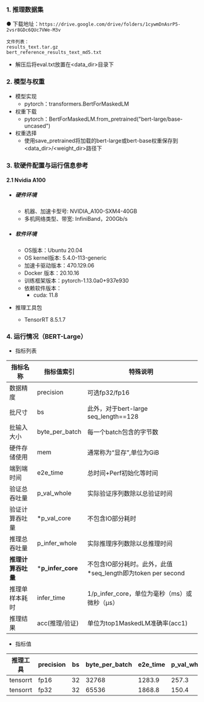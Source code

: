 ### 1. 推理数据集

● 下载地址：`https://drive.google.com/drive/folders/1cywmDnAsrP5-2vsr8GDc6QUc7VWe-M3v`

```
文件列表：
results_text.tar.gz
bert_reference_results_text_md5.txt
```

* 解压后将eval.txt放置在<data_dir>目录下

### 2. 模型与权重

* 模型实现
  * pytorch：transformers.BertForMaskedLM
* 权重下载
  * pytorch：BertForMaskedLM.from_pretrained("bert-large/base-uncased")
* 权重选择
  * 使用save_pretrained将加载的bert-large或bert-base权重保存到<data_dir>/<weight_dir>路径下

### 3. 软硬件配置与运行信息参考

#### 2.1 Nvidia A100

- ##### 硬件环境
    - 机器、加速卡型号: NVIDIA_A100-SXM4-40GB
    - 多机网络类型、带宽: InfiniBand，200Gb/s

- ##### 软件环境
   - OS版本：Ubuntu 20.04
   - OS kernel版本: 5.4.0-113-generic
   - 加速卡驱动版本：470.129.06
   - Docker 版本：20.10.16
   - 训练框架版本：pytorch-1.13.0a0+937e930
   - 依赖软件版本：
     - cuda: 11.8

- 推理工具包

   - TensorRT 8.5.1.7

### 4. 运行情况（BERT-Large）

* 指标列表

| 指标名称           | 指标值索引        | 特殊说明                                                    |
| ------------------ | ----------------- | ----------------------------------------------------------- |
| 数据精度           | precision         | 可选fp32/fp16                                               |
| 批尺寸             | bs                | 此外，对于bert-large seq_length==128                        |
| 批输入大小         | byte_per_batch    | 每一个batch包含的字节数                                     |
| 硬件存储使用       | mem               | 通常称为“显存”,单位为GiB                                    |
| 端到端时间         | e2e_time          | 总时间+Perf初始化等时间                                     |
| 验证总吞吐量       | p_val_whole       | 实际验证序列数除以总验证时间                                |
| 验证计算吞吐量     | *p_val_core       | 不包含IO部分耗时                                            |
| 推理总吞吐量       | p_infer_whole     | 实际推理序列数除以总推理时间                                |
| **推理计算吞吐量** | ***p_infer_core** | 不包含IO部分耗时。此外，此值*seq_length即为token per second |
| 推理单样本耗时     | infer_time        | 1/p_infer_core，单位为毫秒（ms）或微秒（μs）                |
| 推理结果           | acc(推理/验证)    | 单位为top1MaskedLM准确率(acc1)                              |

* 指标值

| 推理工具 | precision | bs   | byte_per_batch | e2e_time | p_val_whole | \*p_val_core | p_infer_whole | \*p_infer_core | acc         | mem       |
| -------- | --------- | ---- | -------------- | -------- | ----------- | ------------ | ------------- | -------------- | ----------- | --------- |
| tensorrt | fp16      | 32   | 32768          | 1283.9   | 257.3       | 260.4        | 408.3         | 418.1          | 0.600/0.638 | 17.4/40.0 |
| tensorrt | fp32      | 32   | 65536          | 1868.8   | 150.4       | 152.2        | 190.4         | 194.1          | 0.638/0.638 | 16.9/40.0 |


